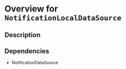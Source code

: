 # Overview for `NotificationLocalDataSource`

## Description



## Dependencies

- NotificationDataSource

